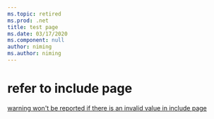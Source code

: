 ```yaml
---
ms.topic: retired
ms.prod: .net
title: test page
ms.date: 03/17/2020
ms.component: null
author: niming
ms.author: niming
---
```



# refer to include page

[warning won't be reported if there is an invalid value in include page](includes/includes-test.md)
